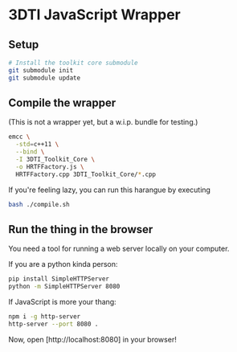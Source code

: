 # 3DTI JavaScript Wrapper

## Setup

```sh
# Install the toolkit core submodule
git submodule init
git submodule update
```

## Compile the wrapper

(This is not a wrapper yet, but a w.i.p. bundle for testing.)

```sh
emcc \
  -std=c++11 \
  --bind \
  -I 3DTI_Toolkit_Core \
  -o HRTFFactory.js \
  HRTFFactory.cpp 3DTI_Toolkit_Core/*.cpp
```

If you're feeling lazy, you can run this harangue by executing

```sh
bash ./compile.sh
```

## Run the thing in the browser

You need a tool for running a web server locally on your computer.

If you are a python kinda person:

```sh
pip install SimpleHTTPServer
python -m SimpleHTTPServer 8080
```

If JavaScript is more your thang:

```sh
npm i -g http-server
http-server --port 8080 .
```

Now, open [http://localhost:8080] in your browser!
